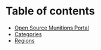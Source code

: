 # Table of contents

* [Open Source Munitions Portal](README.md)
* [Categories](categories.md)
* [Regions](regions.md)